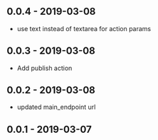 ## 0.0.4 - 2019-03-08
- use text instead of textarea for action params

## 0.0.3 - 2019-03-08
- Add publish action

## 0.0.2 - 2019-03-08
- updated main_endpoint url

## 0.0.1 - 2019-03-07
